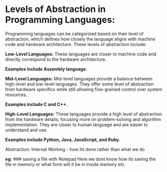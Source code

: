 # Levels of Abstraction in Programming Languages:

Programming languages can be categorized based on their level of abstraction, which defines how closely the language aligns with machine code and hardware architecture. These levels of abstraction include:

**Low-Level Languages:**
These languages are closer to machine code and directly correspond to the hardware architecture.

**Examples include Assembly language.**

**Mid-Level Languages:**
Mid-level languages provide a balance between high-level and low-level languages.
They offer some level of abstraction from hardware specifics while still allowing fine-grained control over system resources.

**Examples include C and C++.**

**High-Level Languages:**
These languages provide a high level of abstraction from the hardware details, focusing more on problem-solving and algorithm implementation.
They are closer to human language and are easier to understand and use.

**Examples include Python, Java, JavaScript, and Ruby.**

Abstraction: Internal Working - how its done rather than what we do

  **eg:** ### saving a file with Notepad 
      Here we dont know how its saving the file in memory or what form will it be in inside memory etc.
